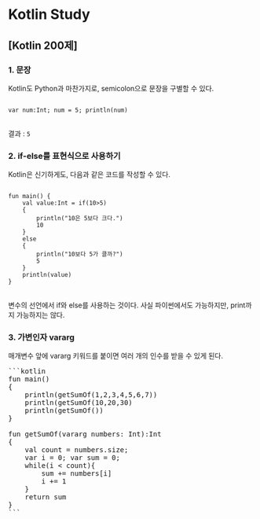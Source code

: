 # Kotlin Study 
## [Kotlin 200제]
### 1. 문장
Kotlin도 Python과 마찬가지로, semicolon으로 문장을 구별할 수 있다.
<pre>
<code>
var num:Int; num = 5; println(num)
</code>
</pre>
결과 : <code>5</code>
### 2. if-else를 표현식으로 사용하기
Kotlin은 신기하게도, 다음과 같은 코드를 작성할 수 있다.
<pre>
<code>
fun main() {
    val value:Int = if(10>5)
    {
        println("10은 5보다 크다.")
        10
    }
    else
    {
     	println("10보다 5가 클까?")
        5
    }
    println(value)
}
</code>
</pre>
변수의 선언에서 if와 else를 사용하는 것이다. 사실 파이썬에서도 가능하지만, print까지 가능하지는 않다.
### 3. 가변인자 vararg
매개변수 앞에 vararg 키워드를 붙이면 여러 개의 인수를 받을 수 있게 된다.
<pre>
```kotlin
fun main()
{
    println(getSumOf(1,2,3,4,5,6,7))
    println(getSumOf(10,20,30)
    println(getSumOf())
}

fun getSumOf(vararg numbers: Int):Int
{
    val count = numbers.size;
    var i = 0; var sum = 0;
    while(i < count){
        sum += numbers[i]
        i += 1
    }    
    return sum
}
```
</pre>
